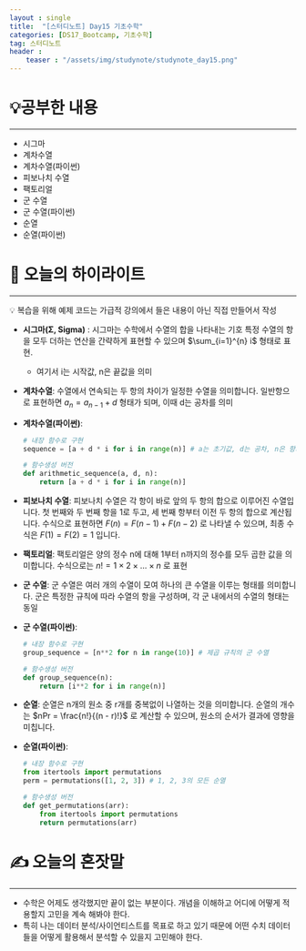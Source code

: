 ```yaml
---
layout : single
title:  "[스터디노트] Day15 기초수학"
categories: [DS17_Bootcamp, 기초수학]
tag: 스터디노트
header :
    teaser : "/assets/img/studynote/studynote_day15.png"
---
```


# 💡공부한 내용

---

- 시그마
- 계차수열
- 계차수열(파이썬)
- 피보나치 수열
- 팩토리얼
- 군 수열
- 군 수열(파이썬)
- 순열
- 순열(파이썬)

# 📝 오늘의 하이라이트

---

<aside>
💡 복습을 위해 예제 코드는 가급적 강의에서 들은 내용이 아닌 직접 만들어서 작성

</aside>

- **시그마(Σ, Sigma)** : 시그마는 수학에서 수열의 합을 나타내는 기호 특정 수열의 항을 모두 더하는 연산을 간략하게 표현할 수 있으며  $\sum_{i=1}^{n} i$ 형태로 표현.
    - 여기서 i는 시작값, n은 끝값을 의미
- **계차수열**: 수열에서 연속되는 두 항의 차이가 일정한 수열을 의미합니다. 일반항으로 표현하면 $a_n = a_{n-1} + d$ 형태가 되며, 이때 d는 공차를 의미
- **계차수열(파이썬)**:
    
    ```python
    # 내장 함수로 구현
    sequence = [a + d * i for i in range(n)] # a는 초기값, d는 공차, n은 항의 개수
    
    # 함수생성 버전
    def arithmetic_sequence(a, d, n):
        return [a + d * i for i in range(n)]
    ```
    
- **피보나치 수열**: 피보나치 수열은 각 항이 바로 앞의 두 항의 합으로 이루어진 수열입니다. 첫 번째와 두 번째 항을 1로 두고, 세 번째 항부터 이전 두 항의 합으로 계산됩니다. 수식으로 표현하면 $F(n) = F(n-1) + F(n-2)$ 로 나타낼 수 있으며, 최종 수식은  $F(1) = F(2) = 1$ 입니다.
- **팩토리얼**: 팩토리얼은 양의 정수 n에 대해 1부터 n까지의 정수를 모두 곱한 값을 의미합니다. 수식으로는 $n! = 1 \times 2 \times \ldots \times n$ 로 표현
- **군 수열**: 군 수열은 여러 개의 수열이 모여 하나의 큰 수열을 이루는 형태를 의미합니다. 군은 특정한 규칙에 따라 수열의 항을 구성하며, 각 군 내에서의 수열의 형태는 동일
- **군 수열(파이썬)**:
    
    ```python
    # 내장 함수로 구현
    group_sequence = [n**2 for n in range(10)] # 제곱 규칙의 군 수열
    
    # 함수생성 버전
    def group_sequence(n):
        return [i**2 for i in range(n)]
    ```
    
- **순열**: 순열은 n개의 원소 중 r개를 중복없이 나열하는 것을 의미합니다. 순열의 개수는 $nPr = \frac{n!}{(n - r)!}$ 로 계산할 수 있으며, 원소의 순서가 결과에 영향을 미칩니다.
- **순열(파이썬)**:
    
    ```python
    # 내장 함수로 구현
    from itertools import permutations
    perm = permutations([1, 2, 3]) # 1, 2, 3의 모든 순열
    
    # 함수생성 버전
    def get_permutations(arr):
        from itertools import permutations
        return permutations(arr)
    ```
    

# ✍️ 오늘의 혼잣말

---

- 수학은 어제도 생각했지만 끝이 없는 부분이다. 개념을 이해하고 어디에 어떻게 적용할지 고민을 계속 해봐야 한다.
- 특히 나는 데이터 분석/사이언티스트를 목표로 하고 있기 때문에 어떤 수치 데이터들을 어떻게 활용해서 분석할 수 있을지 고민해야 한다.